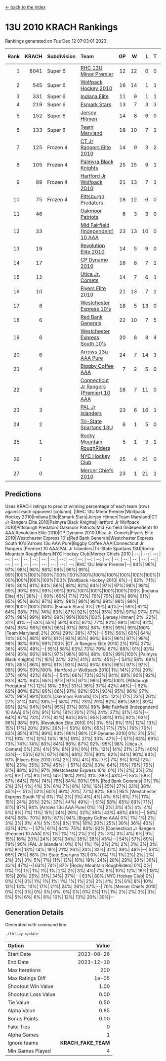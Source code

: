 [<- back to the index](readme.md)
# 13U 2010 KRACH Rankings
Rankings generated on Tue Dec 12 07:03:01 2023.

Rank|KRACH|Subdivision|Team|GP|W|L|T|OTW|OTL|SoS|Exp Wins|Win Diff
---:|---:|:---|:---|---:|---:|---:|---:|---:|---:|---:|---:|---:
1|8041|Super 6|[RHC 13U Minor Premier](https://gamesheetstats.com/seasons/3664/teams/140959/schedule)|12|12|0|0|2|0|107|12.8|-0.0
2|545|Super 6|[Wolfpack Hockey 2010](https://gamesheetstats.com/seasons/3664/teams/140960/schedule)|16|14|1|1|0|1|64|15.4|0.0
3|331|Super 6|[Indiana Elite](https://gamesheetstats.com/seasons/3664/teams/144350/schedule)|11|9|1|1|0|0|64|10.4|0.0
4|219|Super 6|[Esmark Stars](https://gamesheetstats.com/seasons/3664/teams/140972/schedule)|13|7|3|3|0|1|1231|9.4|0.0
5|152|Super 6|[Jersey Hitmen](https://gamesheetstats.com/seasons/3664/teams/140961/schedule)|14|8|6|0|3|1|679|8.9|0.0
6|133|Super 6|[Team Maryland](https://gamesheetstats.com/seasons/3664/teams/140976/schedule)|18|10|7|1|1|0|955|11.4|0.0
7|125|Frozen 4|[CT Jr Rangers Elite 2010](https://gamesheetstats.com/seasons/3664/teams/140955/schedule)|14|9|3|2|1|0|585|10.9|0.0
8|105|Frozen 4|[Palmyra Black Knights](https://gamesheetstats.com/seasons/3664/teams/140973/schedule)|25|15|9|1|0|0|711|16.4|0.0
9|89|Frozen 4|[Hartford Jr Wolfpack 2010](https://gamesheetstats.com/seasons/3664/teams/140957/schedule)|21|13|7|1|0|2|812|14.4|0.0
10|75|Frozen 4|[Pittsburgh Predators](https://gamesheetstats.com/seasons/3664/teams/140974/schedule)|18|12|6|0|0|0|79|12.9|0.0
11|46||[Oakmoor Patriots](https://gamesheetstats.com/seasons/3664/teams/162748/schedule)|6|3|3|0|0|0|117|3.9|0.0
12|33||[Mid Fairfield (Independent) 10 AAA](https://gamesheetstats.com/seasons/3664/teams/140956/schedule)|23|13|10|0|3|2|92|13.9|0.0
13|19||[Revolution Elite 2010](https://gamesheetstats.com/seasons/3664/teams/140975/schedule)|14|5|9|0|0|0|93|5.9|0.0
14|17||[CP Dynamo 2010](https://gamesheetstats.com/seasons/3664/teams/140968/schedule)|16|8|7|1|1|2|71|9.4|0.0
15|12||[Utica Jr. Comets](https://gamesheetstats.com/seasons/3664/teams/140970/schedule)|14|7|6|1|2|0|33|8.4|0.0
16|10||[Flyers Elite 2010](https://gamesheetstats.com/seasons/3664/teams/140963/schedule)|21|13|7|1|0|0|19|14.4|0.0
17|8||[Westchester Express 10's](https://gamesheetstats.com/seasons/3664/teams/140967/schedule)|18|5|13|0|0|1|913|5.9|0.0
18|6||[Red Bank Generals](https://gamesheetstats.com/seasons/3664/teams/140962/schedule)|22|10|7|5|0|1|7|13.4|0.0
19|6||[Westchester Express South 10's](https://gamesheetstats.com/seasons/3664/teams/140971/schedule)|20|8|8|4|0|1|25|10.9|0.0
20|6||[Arrows 13u AAA Pure](https://gamesheetstats.com/seasons/3664/teams/140965/schedule)|24|7|14|3|0|1|76|9.4|0.0
21|4||[Biggby Coffee AAA](https://gamesheetstats.com/seasons/3664/teams/144347/schedule)|7|2|5|0|0|1|99|2.9|0.0
22|3||[Connecticut Jr Rangers (Premier) 10 AAA](https://gamesheetstats.com/seasons/3664/teams/140958/schedule)|18|7|11|0|1|0|15|7.9|0.0
23|3||[PAL Jr Islanders](https://gamesheetstats.com/seasons/3664/teams/140969/schedule)|23|6|16|1|0|0|43|7.4|0.0
24|2||[Tri-State Spartans 13U](https://gamesheetstats.com/seasons/3664/teams/144349/schedule)|6|1|5|0|1|0|67|1.9|0.0
25|1||[Rocky Mountain RoughRiders](https://gamesheetstats.com/seasons/3664/teams/144348/schedule)|5|1|3|1|0|0|39|2.4|0.0
26|1||[NYC Hockey Club](https://gamesheetstats.com/seasons/3664/teams/140966/schedule)|25|4|21|0|0|1|43|4.9|0.0
27|0||[Mercer Chiefs 2010](https://gamesheetstats.com/seasons/3664/teams/140964/schedule)|23|1|21|1|0|0|15|2.4|0.0

## Predictions
Uses KRACH ratings to predict winning percentage of each team (row) against each opponent (column).
||RHC 13U Minor Premier|Wolfpack Hockey 2010|Indiana Elite|Esmark Stars|Jersey Hitmen|Team Maryland|CT Jr Rangers Elite 2010|Palmyra Black Knights|Hartford Jr Wolfpack 2010|Pittsburgh Predators|Oakmoor Patriots|Mid Fairfield (Independent) 10 AAA|Revolution Elite 2010|CP Dynamo 2010|Utica Jr. Comets|Flyers Elite 2010|Westchester Express 10's|Red Bank Generals|Westchester Express South 10's|Arrows 13u AAA Pure|Biggby Coffee AAA|Connecticut Jr Rangers (Premier) 10 AAA|PAL Jr Islanders|Tri-State Spartans 13U|Rocky Mountain RoughRiders|NYC Hockey Club|Mercer Chiefs 2010
| --: | --: | --: | --: | --: | --: | --: | --: | --: | --: | --: | --: | --: | --: | --: | --: | --: | --: | --: | --: | --: | --: | --: | --: | --: | --: | --: | --: 
|RHC 13U Minor Premier|--| 94%| 96%| 97%| 98%| 98%| 98%| 99%| 99%| 99%| 99%|100%|100%|100%|100%|100%|100%|100%|100%|100%|100%|100%|100%|100%|100%|100%|100%
|Wolfpack Hockey 2010|  6%|--| 62%| 71%| 78%| 80%| 81%| 84%| 86%| 88%| 92%| 94%| 97%| 97%| 98%| 98%| 99%| 99%| 99%| 99%| 99%| 99%|100%|100%|100%|100%|100%
|Indiana Elite|  4%| 38%|--| 60%| 69%| 71%| 73%| 76%| 79%| 82%| 88%| 91%| 95%| 95%| 96%| 97%| 98%| 98%| 98%| 98%| 99%| 99%| 99%| 99%|100%|100%|100%
|Esmark Stars|  3%| 29%| 40%|--| 59%| 62%| 64%| 68%| 71%| 74%| 83%| 87%| 92%| 93%| 95%| 96%| 97%| 97%| 97%| 97%| 98%| 99%| 99%| 99%| 99%|100%|100%
|Jersey Hitmen|  2%| 22%| 31%| 41%|--| 53%| 55%| 59%| 63%| 67%| 77%| 82%| 89%| 90%| 92%| 94%| 95%| 96%| 96%| 96%| 97%| 98%| 98%| 98%| 99%| 99%|100%
|Team Maryland|  2%| 20%| 29%| 38%| 47%|--| 51%| 56%| 60%| 64%| 74%| 80%| 88%| 89%| 91%| 93%| 95%| 96%| 96%| 96%| 97%| 98%| 98%| 98%| 99%| 99%|100%
|CT Jr Rangers Elite 2010|  2%| 19%| 27%| 36%| 45%| 49%|--| 55%| 58%| 63%| 73%| 79%| 87%| 88%| 91%| 93%| 94%| 95%| 96%| 96%| 97%| 98%| 98%| 98%| 99%| 99%|100%
|Palmyra Black Knights|  1%| 16%| 24%| 32%| 41%| 44%| 45%|--| 54%| 58%| 69%| 76%| 85%| 86%| 89%| 91%| 93%| 94%| 95%| 95%| 96%| 97%| 97%| 98%| 99%| 99%|100%
|Hartford Jr Wolfpack 2010|  1%| 14%| 21%| 29%| 37%| 40%| 42%| 46%|--| 54%| 66%| 73%| 83%| 84%| 88%| 90%| 92%| 93%| 94%| 94%| 95%| 97%| 97%| 97%| 98%| 99%|100%
|Pittsburgh Predators|  1%| 12%| 18%| 26%| 33%| 36%| 37%| 42%| 46%|--| 62%| 69%| 80%| 82%| 86%| 88%| 91%| 92%| 93%| 93%| 95%| 96%| 97%| 97%| 98%| 99%|100%
|Oakmoor Patriots|  1%|  8%| 12%| 17%| 23%| 26%| 27%| 31%| 34%| 38%|--| 58%| 71%| 73%| 79%| 82%| 86%| 88%| 89%| 89%| 92%| 94%| 94%| 95%| 97%| 98%| 99%
|Mid Fairfield (Independent) 10 AAA|  0%|  6%|  9%| 13%| 18%| 20%| 21%| 24%| 27%| 31%| 42%|--| 64%| 67%| 73%| 77%| 82%| 84%| 85%| 85%| 89%| 91%| 92%| 93%| 96%| 98%| 99%
|Revolution Elite 2010|  0%|  3%|  5%|  8%| 11%| 12%| 13%| 15%| 17%| 20%| 29%| 36%|--| 53%| 60%| 65%| 71%| 75%| 76%| 76%| 82%| 85%| 87%| 89%| 93%| 96%| 98%
|CP Dynamo 2010|  0%|  3%|  5%|  7%| 10%| 11%| 12%| 14%| 16%| 18%| 27%| 33%| 47%|--| 57%| 63%| 69%| 73%| 74%| 74%| 80%| 84%| 86%| 87%| 92%| 95%| 98%
|Utica Jr. Comets|  0%|  2%|  4%|  5%|  8%|  9%|  9%| 11%| 12%| 14%| 21%| 27%| 40%| 43%|--| 55%| 62%| 67%| 68%| 68%| 75%| 80%| 82%| 84%| 90%| 94%| 97%
|Flyers Elite 2010|  0%|  2%|  3%|  4%|  6%|  7%|  7%|  9%| 10%| 12%| 18%| 23%| 35%| 37%| 45%|--| 57%| 62%| 63%| 64%| 70%| 76%| 79%| 81%| 88%| 92%| 97%
|Westchester Express 10's|  0%|  1%|  2%|  3%|  5%|  5%|  6%|  7%|  8%|  9%| 14%| 18%| 29%| 31%| 38%| 43%|--| 55%| 56%| 57%| 64%| 70%| 74%| 76%| 84%| 90%| 95%
|Red Bank Generals|  0%|  1%|  2%|  3%|  4%|  4%|  5%|  6%|  7%|  8%| 12%| 16%| 25%| 27%| 33%| 38%| 45%|--| 51%| 52%| 60%| 66%| 70%| 72%| 82%| 88%| 95%
|Westchester Express South 10's|  0%|  1%|  2%|  3%|  4%|  4%|  4%|  5%|  6%|  7%| 11%| 15%| 24%| 26%| 32%| 37%| 44%| 49%|--| 51%| 58%| 65%| 68%| 71%| 81%| 87%| 94%
|Arrows 13u AAA Pure|  0%|  1%|  2%|  3%|  4%|  4%|  4%|  5%|  6%|  7%| 11%| 15%| 24%| 26%| 32%| 36%| 43%| 48%| 49%|--| 58%| 64%| 68%| 70%| 80%| 87%| 94%
|Biggby Coffee AAA|  0%|  1%|  1%|  2%|  3%|  3%|  3%|  4%|  5%|  5%|  8%| 11%| 18%| 20%| 25%| 30%| 36%| 40%| 42%| 42%|--| 57%| 61%| 64%| 75%| 83%| 92%
|Connecticut Jr Rangers (Premier) 10 AAA|  0%|  1%|  1%|  1%|  2%|  2%|  2%|  3%|  3%|  4%|  6%|  9%| 15%| 16%| 20%| 24%| 30%| 34%| 35%| 36%| 43%|--| 54%| 57%| 69%| 79%| 90%
|PAL Jr Islanders|  0%|  0%|  1%|  1%|  2%|  2%|  2%|  3%|  3%|  3%|  6%|  8%| 13%| 14%| 18%| 21%| 26%| 30%| 32%| 32%| 39%| 46%|--| 53%| 66%| 76%| 88%
|Tri-State Spartans 13U|  0%|  0%|  1%|  1%|  2%|  2%|  2%|  2%|  3%|  3%|  5%|  7%| 11%| 13%| 16%| 19%| 24%| 28%| 29%| 30%| 36%| 43%| 47%|--| 63%| 74%| 87%
|Rocky Mountain RoughRiders|  0%|  0%|  0%|  1%|  1%|  1%|  1%|  1%|  2%|  2%|  3%|  4%|  7%|  8%| 10%| 12%| 16%| 18%| 19%| 20%| 25%| 31%| 34%| 37%|--| 63%| 80%
|NYC Hockey Club|  0%|  0%|  0%|  0%|  1%|  1%|  1%|  1%|  1%|  1%|  2%|  2%|  4%|  5%|  6%|  8%| 10%| 12%| 13%| 13%| 17%| 21%| 24%| 26%| 37%|--| 70%
|Mercer Chiefs 2010|  0%|  0%|  0%|  0%|  0%|  0%|  0%|  0%|  0%|  0%|  1%|  1%|  2%|  2%|  3%|  3%|  5%|  5%|  6%|  6%|  8%| 10%| 12%| 13%| 20%| 30%|--

## Generation Details

Generated with command line:
```
./thf.py update
```

| Option | Value |
| :----- | ----: |
| Start Date | 2023-08-26 |
| End Date | 2023-12-10 |
| Max Iterations | 200 |
| Max Ratings Diff | 1e-05 |
| Shootout Win Value | 1.00 |
| Shootout Loss Value | 0.00 |
| Tie Value | 0.50 |
| Alpha Value | 0.85 |
| Bonus Points | 0.00 |
| Fake Ties | 0 |
| Alpha Games | 1 |
| Ignore teams | __KRACH_FAKE_TEAM__ |
| Min Games Played | 4 |

